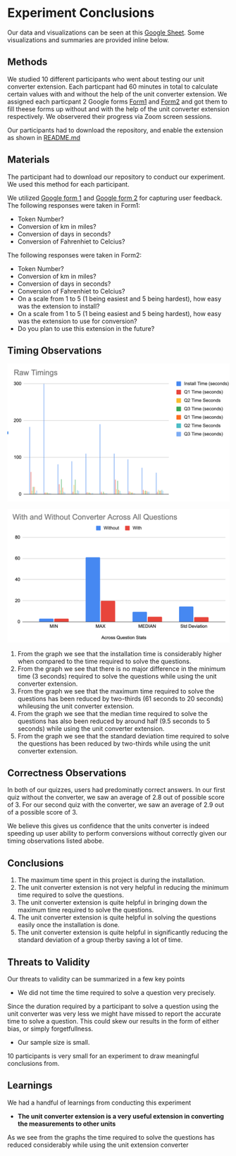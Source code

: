 # Experiment Conclusions

Our data and visualizations can be seen at this [Google Sheet](https://docs.google.com/spreadsheets/d/1ELbdBy0VkcmrFD7b4gYCQ_V5RlJtX6giR6ps5TzmwQY/edit#gid=0). Some visualizations and summaries are provided inline below.

## Methods

We studied 10 different participants who went about testing our unit converter extension. Each particpant had 60 minutes in total to calculate certain values with and without the help of the unit converter extension. We assigned each particpant 2 Google forms [Form1](https://docs.google.com/forms/d/e/1FAIpQLSdFFbaXtMoxbzXF057jp3BFg0NaoRiNNid-qNR28nhi2NzZSw/viewform) and [Form2](https://docs.google.com/forms/d/e/1FAIpQLSdWDTLWTeiQgacUpCE_Qu_oP_zpBM_aOjExY3HrF3yvlkBdTA/viewform) and got them to fill theese forms up without and with the help of the unit converter extension respectively. We observered their progress via Zoom screen sessions. 

Our participants had to download the repository, and enable the extension as shown in [README.md](https://github.com/harshkachhadia/units_converter_extension)


## Materials

The participant had to download our repository to conduct our experiment. We used this method for each participant. 

We utilized [Google form 1](https://docs.google.com/forms/d/e/1FAIpQLSdFFbaXtMoxbzXF057jp3BFg0NaoRiNNid-qNR28nhi2NzZSw/viewform) and [Google form 2](https://docs.google.com/forms/d/e/1FAIpQLSdWDTLWTeiQgacUpCE_Qu_oP_zpBM_aOjExY3HrF3yvlkBdTA/viewform) for capturing user feedback. 
The following responses were taken in Form1:

* Token Number?
* Conversion of km in miles? 
* Conversion of days in seconds?
* Conversion of Fahrenhiet to Celcius? 
 
The following responses were taken in Form2:

* Token Number?
* Conversion of km in miles? 
* Conversion of days in seconds?
* Conversion of Fahrenhiet to Celcius? 
* On a scale from 1 to 5 (1 being easiest and 5 being hardest), how easy was the extension to install? 
* On a scale from 1 to 5 (1 being easiest and 5 being hardest), how easy was the extension to use for conversion?
* Do you plan to use this extension in the future? 


## Timing Observations

![](images/1.png)

![](images/2.png)


1. From the graph we see that the installation time is considerably higher when compared to the time required to solve the questions.
2. From the graph we see that there is no major difference in the minimum time (3 seconds) required to solve the questions while using the unit converter extension.
3. From the graph we see that the maximum time required to solve the questions has been reduced by two-thirds (61 seconds to 20 seconds) whileusing the unit converter extension.
4. From the graph we see that the median time required to solve the questions has also been reduced by around half (9.5 seconds to 5 seconds) while using the unit converter extension.
5. From the graph we see that the standard deviation time required to solve the questions has been reduced by two-thirds while using the unit converter extension.

## Correctness Observations

In both of our quizzes, users had predominatly correct answers. In our first quiz without the converter, we saw an average of 2.8 out of possible score of 3. For our second quiz with the converter, we saw an average of 2.9 out of a possible score of 3. 

We believe this gives us confidence that the units converter is indeed speeding up user ability to perform conversions without correctly given our timing observations listed abobe.

## Conclusions

1. The maximum time spent in this project is during the installation.
2. The unit converter extension is not very helpful in reducing the minimum time required to solve the questions.
3. The unit converter extension is quite helpful in bringing down the maximum time required to solve the questions.
4. The unit converter extension is quite helpful in solving the questions easily once the installation is done.
5. The unit converter extension is quite helpful in significantly reducing the standard deviation of a group therby saving a lot of time.

## Threats to Validity

Our threats to validity can be summarized in a few key points

* We did not time the time required to solve a question very precisely. 

Since the duration required by a participant to solve a question using the unit converter was very less we might have missed to report the accurate time to solve a question. This could skew our results in the form of either bias, or simply forgetfullness. 

* Our sample size is small.

10 participants is very small for an experiment to draw meaningful conclusions from. 

## Learnings

We had a handful of learnings from conducting this experiment

- **The unit converter extension is a very useful extension in converting the measurements to other units**

 As we see from the graphs the time required to solve the questions has reduced considerably while using the unit extension converter

